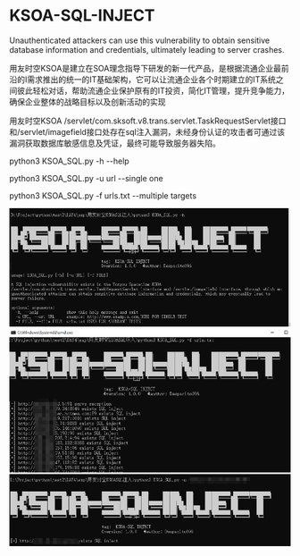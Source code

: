 # KSOA-SQL-INJECT
Unauthenticated attackers can use this vulnerability to obtain sensitive database information and credentials, ultimately leading to server crashes.

用友时空KSOA是建立在SOA理念指导下研发的新一代产品，是根据流通企业最前沿的I需求推出的统一的IT基础架构，它可以让流通企业各个时期建立的IT系统之间彼此轻松对话，帮助流通企业保护原有的IT投资，简化IT管理，提升竞争能力，确保企业整体的战略目标以及创新活动的实现

用友时空KSOA /servlet/com.sksoft.v8.trans.servlet.TaskRequestServlet接口和/servlet/imagefield接口处存在sql注入漏洞，未经身份认证的攻击者可通过该漏洞获取数据库敏感信息及凭证，最终可能导致服务器失陷。


python3 KSOA_SQL.py -h   --help

python3 KSOA_SQL.py -u url   --single one

python3 KSOA_SQL.py -f urls.txt  --multiple targets

![image](https://github.com/Despacito01/KSOA-SQL-INJECT/blob/main/start.png?raw=true)
![image](https://github.com/Despacito01/KSOA-SQL-INJECT/blob/main/img_1.png?raw=true)
![image](https://github.com/Despacito01/KSOA-SQL-INJECT/blob/main/img.png?raw=true)
